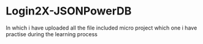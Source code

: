 # Login2X-JSONPowerDB
In which i have uploaded all the file included micro project which one i have practise during the learning process


